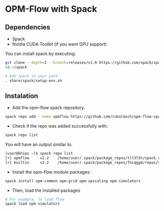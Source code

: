 # OPM-Flow with Spack

## Dependencies

- Spack
- Nvidia CUDA Toolkit (if you want GPU support)

You can install spack by executing:

```bash
git clone --depth=2 --branch=releases/v1.0 https://github.com/spack/spack.git ~/spack
cd ~/spack

# Add spack to your path
. share/spack/setup-env.sh
```

## Instalation

- Add the opm-flow spack repository.

```bash
spack repo add --name opmflow https://github.com/rubaldoch/opm-flow-spack.git
```

- Check if the repo was added successfully with:

```bash
spack repo list
```

You will have an output similar to.

```bash
[user@khipu ~]$ spack repo list
[+] opmflow     v2.2    /home/user/.spack/package_repos/tlt3l5t/spack_repo/opmflow
[+] builtin     v2.2    /home/user/.spack/package_repos/fncqgg4/repos/spack_repo/builtin
```

- Install the opm-flow module packages:

```bash
spack install opm-common opm-grid opm-upscaling opm-simulators
```

- Then, load the installed packages

```bash
# For example, to load flow
spack load opm-simulators
```